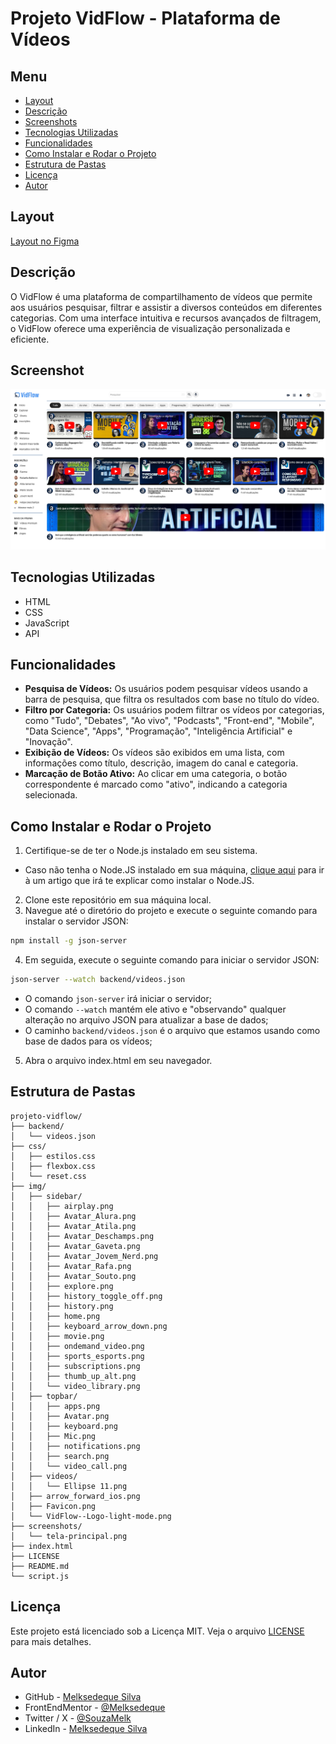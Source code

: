 # Projeto VidFlow - Plataforma de Vídeos

## Menu
- [Layout](#layout)
- [Descrição](#descrição)
- [Screenshots](#screenshot)
- [Tecnologias Utilizadas](#tecnologias-utilizadas)
- [Funcionalidades](#funcionalidades)
- [Como Instalar e Rodar o Projeto](#como-instalar-e-rodar-o-projeto)
- [Estrutura de Pastas](#estrutura-de-pastas)
- [Licença](#licença)
- [Autor](#autor)

## Layout
[Layout no Figma](https://www.figma.com/design/a0crwitCtGmNIQW0RVIs5H/VidFlow-%7C-Curso-Js---Consumindo-dados-de-uma-API)

## Descrição

O VidFlow é uma plataforma de compartilhamento de vídeos que permite aos usuários pesquisar, filtrar e assistir a diversos conteúdos em diferentes categorias. Com uma interface intuitiva e recursos avançados de filtragem, o VidFlow oferece uma experiência de visualização personalizada e eficiente.

## Screenshot

![Tela Principal](./screenshot/tela-principal.png)

## Tecnologias Utilizadas

- HTML
- CSS
- JavaScript
- API

## Funcionalidades

- **Pesquisa de Vídeos:** Os usuários podem pesquisar vídeos usando a barra de pesquisa, que filtra os resultados com base no título do vídeo.
- **Filtro por Categoria:** Os usuários podem filtrar os vídeos por categorias, como "Tudo", "Debates", "Ao vivo", "Podcasts", "Front-end", "Mobile", "Data Science", "Apps", "Programação", "Inteligência Artificial" e "Inovação".
- **Exibição de Vídeos:** Os vídeos são exibidos em uma lista, com informações como título, descrição, imagem do canal e categoria.
- **Marcação de Botão Ativo:** Ao clicar em uma categoria, o botão correspondente é marcado como "ativo", indicando a categoria selecionada.

## Como Instalar e Rodar o Projeto

1. Certifique-se de ter o Node.js instalado em seu sistema.
- Caso não tenha o Node.JS instalado em sua máquina, [clique aqui](https://www.alura.com.br/artigos/como-instalar-node-js-windows-linux-macos?srsltid=AfmBOoqrf2oTntr5P-w5ZY5VUWK6GzdLMFWE9aT0Q8v-0zseFXsRvNpG) para ir à um artigo que irá te explicar como instalar o Node.JS.
2. Clone este repositório em sua máquina local.
3. Navegue até o diretório do projeto e execute o seguinte comando para instalar o servidor JSON:
```bash
npm install -g json-server
```
4. Em seguida, execute o seguinte comando para iniciar o servidor JSON:
```bash
json-server --watch backend/videos.json
```
- O comando ```json-server``` irá iniciar o servidor;
- O comando ```--watch``` mantém ele ativo e "observando" qualquer alteração no arquivo JSON para atualizar a base de dados;
- O caminho ```backend/videos.json``` é o arquivo que estamos usando como base de dados para os vídeos;

5. Abra o arquivo index.html em seu navegador.

## Estrutura de Pastas
```
projeto-vidflow/
├── backend/
│   └── videos.json
├── css/
│   ├── estilos.css
│   ├── flexbox.css
│   └── reset.css
├── img/
│   ├── sidebar/
│   │   ├── airplay.png
│   │   ├── Avatar_Alura.png
│   │   ├── Avatar_Atila.png
│   │   ├── Avatar_Deschamps.png
│   │   ├── Avatar_Gaveta.png
│   │   ├── Avatar_Jovem_Nerd.png
│   │   ├── Avatar_Rafa.png
│   │   ├── Avatar_Souto.png
│   │   ├── explore.png
│   │   ├── history_toggle_off.png
│   │   ├── history.png
│   │   ├── home.png
│   │   ├── keyboard_arrow_down.png
│   │   ├── movie.png
│   │   ├── ondemand_video.png
│   │   ├── sports_esports.png
│   │   ├── subscriptions.png
│   │   ├── thumb_up_alt.png
│   │   └── video_library.png
│   ├── topbar/
│   │   ├── apps.png
│   │   ├── Avatar.png
│   │   ├── keyboard.png
│   │   ├── Mic.png
│   │   ├── notifications.png
│   │   ├── search.png
│   │   └── video_call.png
│   ├── videos/
│   │   └── Ellipse 11.png
│   ├── arrow_forward_ios.png
│   ├── Favicon.png
│   └── VidFlow--Logo-light-mode.png
├── screenshots/
│   └── tela-principal.png
├── index.html
├── LICENSE
├── README.md
└── script.js
```

## Licença

Este projeto está licenciado sob a Licença MIT. Veja o arquivo [LICENSE](https://github.com/Melksedeque/projeto-vidflow?tab=MIT-1-ov-file) para mais detalhes.

## Autor
- GitHub - [Melksedeque Silva](https://github.com/Melksedeque/)
- FrontEndMentor - [@Melksedeque](https://www.frontendmentor.io/profile/Melksedeque)
- Twitter / X - [@SouzaMelk](https://x.com/SouzaMelk)
- LinkedIn - [Melksedeque Silva](https://www.linkedin.com/in/melksedeque-silva/)